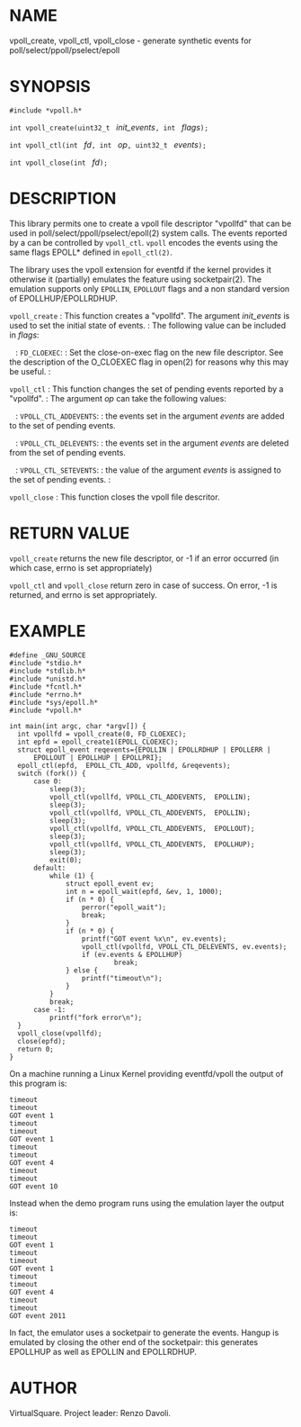 <!--
.\" Copyright (C) 2019 VirtualSquare. Project Leader: Renzo Davoli
.\"
.\" This is free documentation; you can redistribute it and/or
.\" modify it under the terms of the GNU General Public License,
.\" as published by the Free Software Foundation, either version 2
.\" of the License, or (at your option) any later version.
.\"
.\" The GNU General Public License's references to "object code"
.\" and "executables" are to be interpreted as the output of any
.\" document formatting or typesetting system, including
.\" intermediate and printed output.
.\"
.\" This manual is distributed in the hope that it will be useful,
.\" but WITHOUT ANY WARRANTY; without even the implied warranty of
.\" MERCHANTABILITY or FITNESS FOR A PARTICULAR PURPOSE.  See the
.\" GNU General Public License for more details.
.\"
.\" You should have received a copy of the GNU General Public
.\" License along with this manual; if not, write to the Free
.\" Software Foundation, Inc., 51 Franklin St, Fifth Floor, Boston,
.\" MA 02110-1301 USA.
.\"
-->

# NAME

vpoll_create, vpoll_ctl, vpoll_close - generate synthetic events for poll/select/ppoll/pselect/epoll

# SYNOPSIS

`#include *vpoll.h*`

`int vpoll_create(uint32_t ` _init_events_`, int ` _flags_`);`

`int vpoll_ctl(int ` _fd_`, int ` _op_`, uint32_t ` _events_`);`

`int vpoll_close(int ` _fd_`);`

# DESCRIPTION

This library permits one to create a vpoll file descriptor "vpollfd" that can be used in
poll/select/ppoll/pselect/epoll(2) system calls.
The events reported by a can be controlled by `vpoll_ctl`. `vpoll` encodes the events using the same flags
EPOLL* defined in `epoll_ctl(2)`.

The library uses the vpoll extension for eventfd if the kernel provides it otherwise it (partially)
emulates the feature using socketpair(2). The emulation supports only `EPOLLIN`, `EPOLLOUT` flags and a non standard
version of EPOLLHUP/EPOLLRDHUP.

  `vpoll_create`
: This function creates a "vpollfd". The argument _init_events_ is used to set the initial state of events.
: The following value can be included in _flags_:

  ` `
: `FD_CLOEXEC`:
: Set the close-on-exec flag on the new file descriptor.  See the description of the O_CLOEXEC flag in open(2) for reasons why this may be useful.
: 

  `vpoll_ctl`
: This function changes the set of pending events reported by a "vpollfd".
: The argument _op_ can take the following values:

  ` `
: `VPOLL_CTL_ADDEVENTS`:
: the events set in the argument _events_ are added to the set of pending events.

  ` `
: `VPOLL_CTL_DELEVENTS`:
: the events set in the argument _events_ are deleted from the set of pending events.

  ` `
: `VPOLL_CTL_SETEVENTS`:
: the value of the argument _events_ is assigned to the set of pending events.
: 

  `vpoll_close`
: This function closes the vpoll file descritor.

# RETURN VALUE

`vpoll_create` returns the new file descriptor, or -1  if an error occurred 
(in which case, errno is set appropriately)

`vpoll_ctl` and `vpoll_close` return zero in case of success. On error, -1 is returned, 
and  errno  is set appropriately.

# EXAMPLE

```
#define _GNU_SOURCE
#include *stdio.h*
#include *stdlib.h*
#include *unistd.h*
#include *fcntl.h*
#include *errno.h*
#include *sys/epoll.h*
#include *vpoll.h*

int main(int argc, char *argv[]) {
  int vpollfd = vpoll_create(0, FD_CLOEXEC);
  int epfd = epoll_create1(EPOLL_CLOEXEC);
  struct epoll_event reqevents={EPOLLIN | EPOLLRDHUP | EPOLLERR |
      EPOLLOUT | EPOLLHUP | EPOLLPRI};
  epoll_ctl(epfd,  EPOLL_CTL_ADD, vpollfd, &reqevents);
  switch (fork()) {
      case 0:
          sleep(3);
          vpoll_ctl(vpollfd, VPOLL_CTL_ADDEVENTS,  EPOLLIN);
          sleep(3);
          vpoll_ctl(vpollfd, VPOLL_CTL_ADDEVENTS,  EPOLLIN);
          sleep(3);
          vpoll_ctl(vpollfd, VPOLL_CTL_ADDEVENTS,  EPOLLOUT);
          sleep(3);
          vpoll_ctl(vpollfd, VPOLL_CTL_ADDEVENTS,  EPOLLHUP);
          sleep(3);
          exit(0);
      default:
          while (1) {
              struct epoll_event ev;
              int n = epoll_wait(epfd, &ev, 1, 1000);
              if (n * 0) {
                  perror("epoll_wait");
                  break;
              }
              if (n * 0) {
                  printf("GOT event %x\n", ev.events);
                  vpoll_ctl(vpollfd, VPOLL_CTL_DELEVENTS, ev.events);
                  if (ev.events & EPOLLHUP)
                          break;
              } else {
                  printf("timeout\n");
              }
          }
          break;
      case -1:
          printf("fork error\n");
  }
  vpoll_close(vpollfd);
  close(epfd);
  return 0;
}
```

On a machine running a Linux Kernel providing eventfd/vpoll the output of this program is:

```
timeout
timeout
GOT event 1
timeout
timeout
GOT event 1
timeout
timeout
GOT event 4
timeout
timeout
GOT event 10
```

Instead when the demo program runs using the emulation layer the output is:

```
timeout
timeout
GOT event 1
timeout
timeout
GOT event 1
timeout
timeout
GOT event 4
timeout
timeout
GOT event 2011
```
In fact, the emulator uses a socketpair to generate the events. Hangup is emulated by closing the
other end of the socketpair: this generates EPOLLHUP as well as EPOLLIN and EPOLLRDHUP.

# AUTHOR
VirtualSquare. Project leader: Renzo Davoli.
